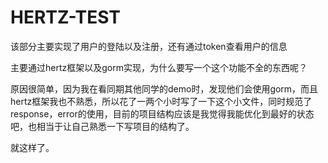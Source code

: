 # HERTZ-TEST

该部分主要实现了用户的登陆以及注册，还有通过token查看用户的信息

主要通过hertz框架以及gorm实现，为什么要写一个这个功能不全的东西呢？

原因很简单，因为我在看同期其他同学的demo时，发现他们会使用gorm，而且hertz框架我也不熟悉，所以花了一两个小时写了一下这个小文件，同时规范了response，error的使用，目前的项目结构应该是我觉得我能优化到最好的状态吧，也相当于让自己熟悉一下写项目的结构了。

就这样了。